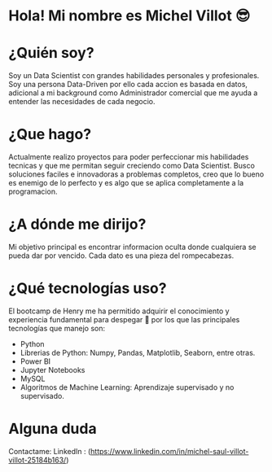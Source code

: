 # Hola! Mi nombre es Michel Villot :sunglasses:

# ¿Quién soy?
Soy un Data Scientist con grandes habilidades personales y profesionales. Soy una persona Data-Driven por ello cada accion es basada en datos, adicional a mi background como Administrador comercial que me ayuda a entender las necesidades de cada negocio.

# ¿Que hago?
Actualmente realizo proyectos para poder perfeccionar mis habilidades tecnicas y que me permitan seguir creciendo como Data Scientist. Busco soluciones faciles e innovadoras a problemas completos, creo que lo bueno es enemigo de lo perfecto y es algo que se aplica completamente a la programacion.

# ¿A dónde me dirijo?
Mi objetivo principal es encontrar informacion oculta donde cualquiera se pueda dar por vencido. Cada dato es una pieza del rompecabezas.

# ¿Qué tecnologías uso?
El bootcamp de Henry me ha permitido adquirir el conocimiento y experiencia fundamental para despegar 🚀 por los que las principales tecnologías que manejo son:
* Python
* Librerias de Python: Numpy, Pandas, Matplotlib, Seaborn, entre otras.
* Power BI
* Jupyter Notebooks
* MySQL
* Algoritmos de Machine Learning: Aprendizaje supervisado y no supervisado.


# Alguna duda
Contactame: 
LinkedIn : (https://www.linkedin.com/in/michel-saul-villot-villot-25184b163/)



